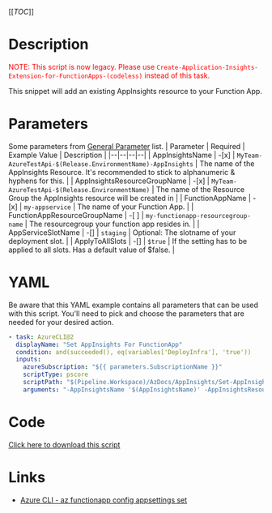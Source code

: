 [[_TOC_]]

# Description

<font color="red">NOTE: This script is now legacy. Please use `Create-Application-Insights-Extension-for-FunctionApps-(codeless)` instead of this task.</font>

This snippet will add an existing AppInsights resource to your Function App.

# Parameters

Some parameters from [General Parameter](/Azure/Azure-CLI-Snippets) list.
| Parameter | Required | Example Value | Description |
|--|--|--|--|
| AppInsightsName | -[x] | `MyTeam-AzureTestApi-$(Release.EnvironmentName)-AppInsights` | The name of the AppInsights Resource. It's recommended to stick to alphanumeric & hyphens for this. |
| AppInsightsResourceGroupName | -[x] | `MyTeam-AzureTestApi-$(Release.EnvironmentName)` | The name of the Resource Group the AppInsights resource will be created in |
| FunctionAppName | -[x] | `my-appservice` | The name of your Function App. |
| FunctionAppResourceGroupName | -[ ] | `my-functionapp-resourcegroup-name` | The resourcegroup your function app resides in. |
| AppServiceSlotName | -[] | `staging` | Optional: The slotname of your deployment slot. |
| ApplyToAllSlots | -[] | `$true` | If the setting has to be applied to all slots. Has a default value of $false. |

# YAML

Be aware that this YAML example contains all parameters that can be used with this script. You'll need to pick and choose the parameters that are needed for your desired action.

```yaml
- task: AzureCLI@2
  displayName: "Set AppInsights For FunctionApp"
  condition: and(succeeded(), eq(variables['DeployInfra'], 'true'))
  inputs:
    azureSubscription: "${{ parameters.SubscriptionName }}"
    scriptType: pscore
    scriptPath: "$(Pipeline.Workspace)/AzDocs/AppInsights/Set-AppInsights-For-FunctionApp.ps1"
    arguments: "-AppInsightsName '$(AppInsightsName)' -AppInsightsResourceGroupName '$(AppInsightsResourceGroupName)' -FunctionAppName '$(FunctionAppName)' -FunctionAppResourceGroupName '$(FunctionAppResourceGroupName)' -AppServiceSlotName '$(AppServiceSlotName)' -ApplyToAllSlots $(ApplyToAllSlots)"
```

# Code

[Click here to download this script](../../../../../src/AppInsights/Set-AppInsights-For-FunctionApp.ps1)

# Links

- [Azure CLI - az functionapp config appsettings set](https://docs.microsoft.com/nl-nl/cli/azure/functionapp/config/appsettings?view=azure-cli-latest)
